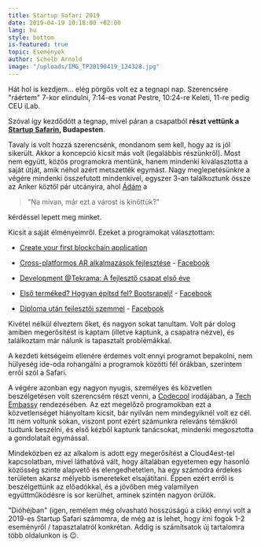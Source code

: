 ```yaml
---
title: Startup Safari 2019
date: 2019-04-19 10:18:00 +02:00
lang: hu
style: bottom
is-featured: true
topic: Események
author: Schelb Arnold
image: "/uploads/IMG_TP20190419_124328.jpg"
---
```


Hát hol is kezdjem... elég pörgős volt ez a tegnapi nap. Szerencsére "ráértem" 7-kor elindulni, 7:14-es vonat Pestre, 10:24-re Keleti, 11-re pedig CEU iLab.

Szóval így kezdődött a tegnap, mivel páran a csapatból **részt vettünk a [Startup Safarin](https://budapest.startupsafari.com/), Budapesten**.

Tavaly is volt hozzá szerencsénk, mondanom sem kell, hogy az is jól sikerült. Akkor a koncepció kicsit más volt (legalábbis részünkről). Most nem együtt, közös programokra mentünk, hanem mindenki kiválasztotta a saját útját, amik néhol azért metszették egymást. Nagy meglepetésünkre a végére mindenki összefutott mindenkivel, egyszer 3-an találkoztunk össze az Anker köztől pár utcányira, ahol [Ádám](https://community.cloud4est.com/authors/adam-nagy-hu/) a

> "Na mivan, már ezt a várost is kinőttük?"

kérdéssel lepett meg minket.

Kicsit a saját élményeimről. Ezeket a programokat választottam:

* [Create your first blockchain application](https://budapest.startupsafari.com/agenda/?es_session_date=2019-04-18#session_1094)

* [Cross-platformos AR alkalmazások fejlesztése](https://budapest.startupsafari.com/agenda/?es_session_date=2019-04-18#session_836) - [Facebook](https://www.facebook.com/events/997313017324175/)

* [Development @Tekrama: A fejlesztő csapat első éve](https://budapest.startupsafari.com/agenda/?es_session_date=2019-04-18#session_777)

* [Első terméked? Hogyan építsd fel? Bootsrapelj!](https://budapest.startupsafari.com/agenda/?es_session_date=2019-04-18#session_784) - [Facebook](https://www.facebook.com/events/287177452216846/)

* [Diploma után fejlesztői szemmel](https://budapest.startupsafari.com/agenda/?es_session_date=2019-04-18#session_769) - [Facebook](https://www.facebook.com/events/413094159490797/)

Kivétel nélkül élveztem őket, és nagyon sokat tanultam. Volt pár dolog amiben megerősítést is kaptam (illetve kaptunk, a csapatra nézve), és találkoztam már nálunk is tapasztalt problémákkal.

A kezdeti kétségeim ellenére érdemes volt ennyi programot bepakolni, nem hülyeség ide-oda rohangálni a programok közötti fél órákban, szerintem erről szól a Safari.

A végére azonban egy nagyon nyugis, személyes és közvetlen beszélgetésen volt szerencsém részt venni, a [Codecool](https://codecool.com/) irodájában, a [Tech Embassy](https://techembassy.io/) rendezésében. Az ezt megelőző programokban ezt a közvetlenséget hiányoltam kicsit, bár nyilván nem mindegyiknél volt ez cél. Itt nem voltunk sokan, viszont pont ezért számunkra releváns témákról tudtunk beszélni, és első kézből kaptunk tanácsokat, mindenki megosztotta a gondolatait egymással. 

Mindeközben ez az alkalom is adott egy megerősítést a Cloud4est-tel kapcsolatban, mivel láthatóvá vált, hogy általában egyetemen egy hasonló közösség szinte alapvető és elengedhetetlen, ha egy számodra érdekes területen akarsz mélyebb ismereteket elsajátítani. Éppen ezért erről is beszélgettünk az előadókkal, és a jövőben még valamilyen együttműködésre is sor kerülhet, aminek szintén nagyon örülök. 

"Dióhéjban" (igen, remélem még olvasható hosszúságú a cikk) ennyi volt a 2019-es Startup Safari számomra, de még az is lehet, hogy írni fogok 1-2 eseményről / tapasztalatról konkrétan. Addig is számítsatok új tartalomra több oldalunkon is 😉. 